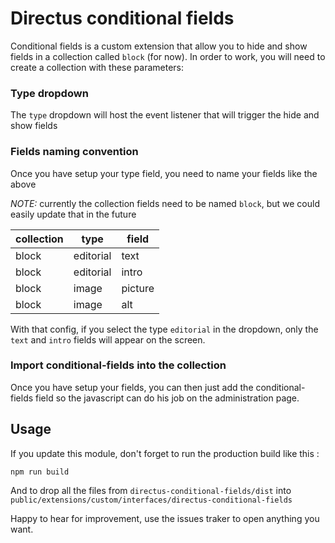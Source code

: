 # Directus conditional fields

Conditional fields is a custom extension that allow you to hide and show fields in a collection called `block` (for now).
In order to work, you will need to create a collection with these parameters:

### Type dropdown
The `type` dropdown will host the event listener that will trigger the hide and show fields

### Fields naming convention
Once you have setup your type field, you need to name your fields like the above

*NOTE:* currently the collection fields need to be named `block`, but we could easily update that in the future

| collection | type      | field   |
|------------|-----------|---------|
| block      | editorial | text    |
| block      | editorial | intro   |
| block      | image     | picture |
| block      | image     | alt     |

With that config, if you select the type `editorial` in the dropdown, only the `text` and `intro` fields will appear on the screen.

### Import conditional-fields into the collection
Once you have setup your fields, you can then just add the conditional-fields field so the javascript can do his job on the administration page.


## Usage
If you update this module, don't forget to run the production build like this :

```
npm run build
```

And to drop all the files from `directus-conditional-fields/dist` into `public/extensions/custom/interfaces/directus-conditional-fields`

Happy to hear for improvement, use the issues traker to open anything you want.
